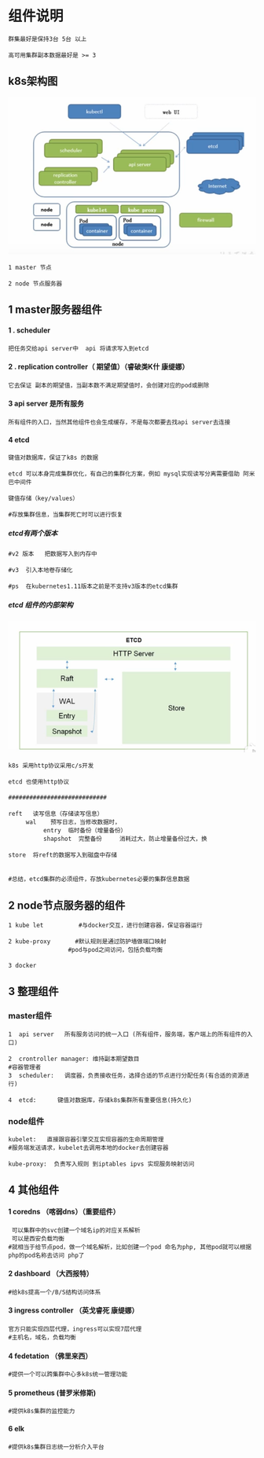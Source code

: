# 组件说明

```
群集最好是保持3台 5台 以上  

高可用集群副本数据最好是 >= 3
```





## k8s架构图

![image-20200108213021997](image/image-20200108213021997.png)



```
1 master 节点

2 node 节点服务器
```



## 1 master服务器组件



#### 1 . scheduler 

```mysql
把任务交给api server中  api 将请求写入到etcd
```

#### 2 . replication controller（ 期望值）（睿破类K什 康缇娜）

```mysql
它去保证 副本的期望值，当副本数不满足期望值时，会创建对应的pod或删除
```

#### 3 api server 是所有服务

```mysql
所有组件的入口，当然其他组件也会生成缓存，不是每次都要去找api server去连接
```

#### 4 etcd

```mysql
键值对数据库，保证了k8s 的数据

etcd 可以本身完成集群优化，有自己的集群化方案，例如 mysql实现读写分离需要借助 阿米巴中间件

键值存储（key/values）

#存放集群信息，当集群死亡时可以进行恢复
```

##### etcd有两个版本

```mysql
#v2 版本   把数据写入到内存中

#v3  引入本地卷存储化

#ps  在kubernetes1.11版本之前是不支持v3版本的etcd集群
```

##### etcd 组件的内部架构

![image-20200108214140334](image/image-20200108214140334.png)

```mysql
k8s 采用http协议采用c/s开发

etcd 也使用http协议

############################

reft   读写信息（存储读写信息）
	 wal    预写日志，当修改数据时， 
	      entry  临时备份（增量备份）
	      shapshot  完整备份     消耗过大，防止增量备份过大，换
	      
store  将reft的数据写入到磁盘中存储


#总结，etcd集群的必须组件，存放kubernetes必要的集群信息数据
```



## 2 node节点服务器的组件

```mysql
1 kube let          #与docker交互，进行创建容器，保证容器运行

2 kube-proxy       #默认规则是通过防护墙做端口映射
				 #pod与pod之间访问，包括负载均衡

3 docker
```

## 3 整理组件

### master组件

```mysql
1  api server   所有服务访问的统一入口 (所有组件，服务端，客户端上的所有组件的入口)

2  crontroller manager: 维持副本期望数目
#容器管理者
3  scheduler:   调度器，负责接收任务，选择合适的节点进行分配任务(有合适的资源进行)

4  etcd:      键值对数据库，存储k8s集群所有重要信息(持久化)

```

### node组件

```mysql
kubelet:   直接跟容器引擎交互实现容器的生命周期管理
#服务端发送请求，kubelet去调用本地的docker去创建容器

kube-proxy:  负责写入规则 到iptables ipvs 实现服务映射访问
```



## 4 其他组件

#### 1  coredns （喀弱dns）（重要组件）

```mysql
 可以集群中的svc创建一个域名ip的对应关系解析
 可以是西安负载均衡
#就相当于给节点pod，做一个域名解析，比如创建一个pod 命名为php, 其他pod就可以根据php的pod名称去访问 php了
```



#### 2  dashboard （大西报特）

```mysql
#给k8s提高一个/B/S结构访问体系
```



#### 3  ingress controller （英戈睿死  康缇娜）

```mysql
官方只能实现四层代理，ingress可以实现7层代理
#主机名，域名，负载均衡
```



#### 4  fedetation （佛里来西）

```mysql
#提供一个可以跨集群中心多k8s统一管理功能
```



#### 5 prometheus   (普罗米修斯)

```mysql
#提供k8s集群的监控能力
```



#### 6 elk

```mysql
#提供k8s集群日志统一分析介入平台
```



